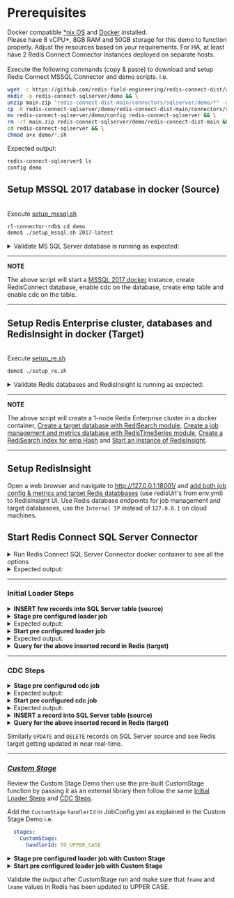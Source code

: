 # Prerequisites

Docker compatible [*nix OS](https://en.wikipedia.org/wiki/Unix-like) and [Docker](https://docs.docker.com/get-docker) installed.
<br>Please have 8 vCPU*, 8GB RAM and 50GB storage for this demo to function properly. Adjust the resources based on your requirements. For HA, at least have 2 Redis Connect Connector instances deployed on separate hosts.</br>
<br>Execute the following commands (copy & paste) to download and setup Redis Connect MSSQL Connector and demo scripts.
i.e.</br>
```bash
wget -c https://github.com/redis-field-engineering/redis-connect-dist/archive/main.zip && \
mkdir -p redis-connect-sqlserver/demo && \
unzip main.zip "redis-connect-dist-main/connectors/sqlserver/demo/*" -d redis-connect-sqlserver/demo && \
cp -R redis-connect-sqlserver/demo/redis-connect-dist-main/connectors/sqlserver/demo/* redis-connect-sqlserver/demo && \
mv redis-connect-sqlserver/demo/config redis-connect-sqlserver && \
rm -rf main.zip redis-connect-sqlserver/demo/redis-connect-dist-main && \
cd redis-connect-sqlserver && \
chmod a+x demo/*.sh
```
Expected output:
```bash
redis-connect-sqlserver$ ls
config demo
```

## Setup MSSQL 2017 database in docker (Source)

<br>Execute [setup_mssql.sh](setup_mssql.sh)</br>
```bash
rl-connector-rdb$ cd demo
demo$ ./setup_mssql.sh 2017-latest
```

<details><summary>Validate MS SQL Server database is running as expected:</summary>
<p>

```bash
demo$ docker ps -a | grep mssql
8734c894f926        mcr.microsoft.com/mssql/server:2017-latest   "/opt/mssql/bin/nonr…"   2 days ago          Up 2 days           0.0.0.0:1433->1433/tcp                                                                                                                                                                                                                                                                                          mssql-2017-latest-virag-cdc

demo$ docker exec -it mssql-2017-latest-virag-cdc /opt/mssql-tools/bin/sqlcmd -S 127.0.0.1 -U sa -P Redis@123 -y80 -Y 40 -Q 'use RedisConnect;exec sys.sp_cdc_help_change_data_capture;'
Changed database context to 'RedisConnect'.
source_schema                            source_table                             capture_instance                         object_id   source_object_id start_lsn              end_lsn                supports_net_changes has_drop_pending role_name                                index_name                               filegroup_name                           create_date             index_column_list                                                                captured_column_list
---------------------------------------- ---------------------------------------- ---------------------------------------- ----------- ---------------- ---------------------- ---------------------- -------------------- ---------------- ---------------------------------------- ---------------------------------------- ---------------------------------------- ----------------------- -------------------------------------------------------------------------------- --------------------------------------------------------------------------------
dbo                                      emp                                      cdcauditing_emp                           1269579561       1237579447 0x0000002400000B100060 NULL                                      1             NULL NULL                                     PK__emp__AF4C318A4ABE3B75                NULL                                     2021-05-17 15:16:27.013 [empno]                                                                          [empno], [fname], [lname], [job], [mgr], [hiredate], [sal], [comm], [dept]
```
</p>
</details>

---
**NOTE**

The above script will start a [MSSQL 2017 docker](https://hub.docker.com/layers/microsoft/mssql-server-linux/2017-latest/images/sha256-314918ddaedfedc0345d3191546d800bd7f28bae180541c9b8b45776d322c8c2?context=explore) instance, create RedisConnect database, enable cdc on the database, create emp table and enable cdc on the table.

---

## Setup Redis Enterprise cluster, databases and RedisInsight in docker (Target)
<br>Execute [setup_re.sh](setup_re.sh)</br>
```bash
demo$ ./setup_re.sh
```
<details><summary>Validate Redis databases and RedisInsight is running as expected:</summary>
<p>

```bash
demo$ docker ps -a | grep redislabs
8c008000ff5c        redislabs/redisinsight:latest              "bash ./docker-entry…"   2 hours ago         Up 2 hours          0.0.0.0:18001->8001/tcp                                                                                                                                                                                                                                                                                         redisinsight
8fe702a340a9        redislabs/redis:latest                     "/opt/start.sh"          2 hours ago         Up 2 hours          53/tcp, 5353/tcp, 8001/tcp, 8080/tcp, 10000-11999/tcp, 12006-19999/tcp, 0.0.0.0:18070->8070/tcp, 0.0.0.0:18443->8443/tcp, 0.0.0.0:19443->9443/tcp, 0.0.0.0:14000->12000/tcp, 0.0.0.0:14001->12001/tcp, 0.0.0.0:14002->12002/tcp, 0.0.0.0:14003->12003/tcp, 0.0.0.0:14004->12004/tcp, 0.0.0.0:14005->12005/tcp   re-node1

demo$ docker exec -it re-node1 bash -c "rladmin status"
CLUSTER NODES:
NODE:ID    ROLE     ADDRESS        EXTERNAL_ADDRESS       HOSTNAME    SHARDS   CORES         FREE_RAM              PROVISIONAL_RAM       VERSION     STATUS
*node:1    master   172.17.0.2                            re-node1    2/100    16            51.17GB/58.87GB       38.71GB/48.28GB       6.2.8-39    OK

DATABASES:
DB:ID       NAME                                   TYPE  MODULE  STATUS  SHARDS  PLACEMENT  REPLICATION  PERSISTENCE  ENDPOINT
db:1        RedisConnect-Target-db                 redis yes     active  1       dense      disabled     disabled     redis-12000.re-cluster.local:12000
db:2        RedisConnect-JobConfig-Metrics-db      redis yes     active  1       dense      disabled     disabled     redis-12001.re-cluster.local:12001

ENDPOINTS:
DB:ID        NAME                                                                       ID                          NODE           ROLE           SSL
db:1         RedisConnect-Target-db                                                     endpoint:1:1                node:1         single         No
db:2         RedisConnect-JobConfig-Metrics-db                                          endpoint:2:1                node:1         single         No

SHARDS:
DB:ID         NAME                                                        ID            NODE        ROLE        SLOTS         USED_MEMORY          STATUS
db:1          RedisConnect-Target-db                                      redis:1       node:1      master      0-16383       2.3MB                OK
db:2          RedisConnect-JobConfig-Metrics-db                           redis:2       node:1      master      0-16383       1.99MB               OK

demo$ docker exec -it re-node1 bash -c "redis-cli -p 12000 FT._LIST"
1) "idx:emp"
```
</p>
</details>

---
**NOTE**

The above script will create a 1-node Redis Enterprise cluster in a docker container, [Create a target database with RediSearch module](https://docs.redislabs.com/latest/modules/add-module-to-database/), [Create a job management and metrics database with RedisTimeSeries module](https://docs.redislabs.com/latest/modules/add-module-to-database/), [Create a RediSearch index for emp Hash](https://redislabs.com/blog/getting-started-with-redisearch-2-0/) and [Start an instance of RedisInsight](https://docs.redislabs.com/latest/ri/installing/install-docker/).

---

## Setup RedisInsight
Open a web browser and navigate to http://127.0.0.1:18001/ and [add both job config & metrics and target Redis databbases](https://docs.redislabs.com/latest/ri/using-redisinsight/add-instance/) (use redisUrl's from env.yml) to RedisInsight UI. Use Redis database endpoints for job management and target databasees, use the `Internal IP` instead of `127.0.0.1` on cloud machines.

## Start Redis Connect SQL Server Connector

<details><summary>Run Redis Connect SQL Server Connector docker container to see all the options</summary>
<p>

```bash
docker run \
-it --rm --privileged=true \
--name redis-connect-sqlserver \
-e REDISCONNECT_LOGBACK_CONFIG=/opt/redislabs/redis-connect-sqlserver/config/logback.xml \
-e REDISCONNECT_CONFIG=/opt/redislabs/redis-connect-sqlserver/config/samples/sqlserver \
-e REDISCONNECT_SOURCE_USERNAME=redisconnect \
-e REDISCONNECT_SOURCE_PASSWORD=Redis@123 \
-e REDISCONNECT_JAVA_OPTIONS="-Xms256m -Xmx256m" \
-v $(pwd)/../config:/opt/redislabs/redis-connect-sqlserver/config \
--net host \
redislabs/redis-connect-sqlserver:pre-release-alpine
```

</p>
</details>

<details><summary>Expected output:</summary>
<p>

```bash
-------------------------------
Redis Connect startup script.
*******************************
Please ensure that the values of environment variables in /opt/redislabs/redis-connect-sqlserver/bin/redisconnect.conf are correctly mapped before executing any of the options below
*******************************
Usage: [-h|cli|stage|start]
options:
-h: Print this help message and exit.
cli: starts redis-connect-cli.
stage: clean and stage redis database with cdc or initial loader job configurations.
start: start Redis Connect instance with provided cdc or initial loader job configurations.
-------------------------------
```

</p>
</details>

-------------------------------

### Initial Loader Steps
<details><summary><b>INSERT few records into SQL Server table (source)</b></summary>
<p>

```bash
demo$ ./insert_mssql.sh
```

</p>
</details>

<details><summary><b>Stage pre configured loader job</b></summary>
<p>

```bash
docker run \
-it --rm --privileged=true \
--name redis-connect-sqlserver \
-e REDISCONNECT_LOGBACK_CONFIG=/opt/redislabs/redis-connect-sqlserver/config/logback.xml \
-e REDISCONNECT_CONFIG=/opt/redislabs/redis-connect-sqlserver/config/samples/loader \
-e REDISCONNECT_SOURCE_USERNAME=sa \
-e REDISCONNECT_SOURCE_PASSWORD=Redis@123 \
-e REDISCONNECT_JAVA_OPTIONS="-Xms256m -Xmx256m" \
-v $(pwd)/../config:/opt/redislabs/redis-connect-sqlserver/config \
--net host \
redislabs/redis-connect-sqlserver:pre-release-alpine stage
```

</p>
</details>

<details><summary>Expected output:</summary>
<p>

```bash
-------------------------------

-------------------------------
```

</p>
</details>

<details><summary><b>Start pre configured loader job</b></summary>
<p>

```bash
docker run \
-it --rm --privileged=true \
--name redis-connect-sqlserver \
-e REDISCONNECT_LOGBACK_CONFIG=/opt/redislabs/redis-connect-sqlserver/config/logback.xml \
-e REDISCONNECT_CONFIG=/opt/redislabs/redis-connect-sqlserver/config/samples/loader \
-e REDISCONNECT_REST_API_ENABLED=false \
-e REDISCONNECT_REST_API_PORT=8282 \
-e REDISCONNECT_SOURCE_USERNAME=sa \
-e REDISCONNECT_SOURCE_PASSWORD=Redis@123 \
-e REDISCONNECT_JAVA_OPTIONS="-Xms256m -Xmx1g" \
-v $(pwd)/../config:/opt/redislabs/redis-connect-sqlserver/config \
--net host \
redislabs/redis-connect-sqlserver:pre-release-alpine start
```

</p>
</details>

<details><summary>Expected output:</summary>
<p>

```bash
-------------------------------

.....  
```

</p>
</details>

<details><summary><b>Query for the above inserted record in Redis (target)</b></summary>
<p>

```bash
demo$ sudo docker exec -it re-node1 bash -c 'redis-cli -p 12000 ft.search idx:emp "*"'

```

</p>
</details>

-------------------------------

### CDC Steps
<details><summary><b>Stage pre configured cdc job</b></summary>
<p>

```bash
docker run \
-it --rm --privileged=true \
--name redis-connect-sqlserver \
-e REDISCONNECT_LOGBACK_CONFIG=/opt/redislabs/redis-connect-sqlserver/config/logback.xml \
-e REDISCONNECT_CONFIG=/opt/redislabs/redis-connect-sqlserver/config/samples/sqlserver \
-e REDISCONNECT_SOURCE_USERNAME=sa \
-e REDISCONNECT_SOURCE_PASSWORD=Redis@123 \
-e REDISCONNECT_JAVA_OPTIONS="-Xms256m -Xmx256m" \
-v $(pwd)/../config:/opt/redislabs/redis-connect-sqlserver/config \
--net host \
redislabs/redis-connect-sqlserver:pre-release-alpine stage
```

</p>
</details>

<details><summary>Expected output:</summary>
<p>

```bash
-------------------------------

-------------------------------
```

</p>
</details>

<details><summary><b>Start pre configured cdc job</b></summary>
<p>

```bash
docker run \
-it --rm --privileged=true \
--name redis-connect-sqlserver \
-e REDISCONNECT_LOGBACK_CONFIG=/opt/redislabs/redis-connect-sqlserver/config/logback.xml \
-e REDISCONNECT_CONFIG=/opt/redislabs/redis-connect-sqlserver/config/samples/sqlserver \
-e REDISCONNECT_REST_API_ENABLED=true \
-e REDISCONNECT_REST_API_PORT=8282 \
-e REDISCONNECT_SOURCE_USERNAME=sa \
-e REDISCONNECT_SOURCE_PASSWORD=Redis@123 \
-e REDISCONNECT_JAVA_OPTIONS="-Xms256m -Xmx1g" \
-v $(pwd)/../config:/opt/redislabs/redis-connect-sqlserver/config \
--net host \
redislabs/redis-connect-sqlserver:pre-release-alpine start
```

</p>
</details>

<details><summary>Expected output:</summary>
<p>

```bash
-------------------------------

.....  
```

</p>
</details>

<details><summary><b>INSERT a record into SQL Server table (source)</b></summary>
<p>

```bash

```

</p>
</details>

<details><summary><b>Query for the above inserted record in Redis (target)</b></summary>
<p>

```bash
demo$ sudo docker exec -it re-node1 bash -c 'redis-cli -p 12000 ft.search idx:emp "*"'

```

</p>
</details>

Similarly `UPDATE` and `DELETE` records on SQL Server source and see Redis target getting updated in near real-time.

-------------------------------

### [_Custom Stage_](https://github.com/redis-field-engineering/redis-connect-custom-stage-demo)

Review the Custom Stage Demo then use the pre-built CustomStage function by passing it as an external library then follow the same [Initial Loader Steps](#initial-loader-steps) and [CDC Steps](#cdc-steps).

Add the `CustomStage` `handlerId` in JobConfig.yml as explained in the Custom Stage Demo i.e.
```yml
  stages:
    CustomStage:
      handlerId: TO_UPPER_CASE
```
<details><summary><b>Stage pre configured loader job with Custom Stage</b></summary>
<p>

```bash
docker run \
-it --rm --privileged=true \
--name redis-connect-sqlserver \
-e REDISCONNECT_LOGBACK_CONFIG=/opt/redislabs/redis-connect-sqlserver/config/logback.xml \
-e REDISCONNECT_CONFIG=/opt/redislabs/redis-connect-sqlserver/config/samples/loader \
-e REDISCONNECT_SOURCE_USERNAME=redisconnect \
-e REDISCONNECT_SOURCE_PASSWORD=Redis@123 \
-e REDISCONNECT_JAVA_OPTIONS="-Xms256m -Xmx256m" \
-v $(pwd)/../config:/opt/redislabs/redis-connect-sqlserver/config \
-v $(pwd)/../extlib:/opt/redislabs/redis-connect-sqlserver/extlib \
--net host \
redislabs/redis-connect-sqlserver:pre-release-alpine stage
```

</p>
</details>

<details><summary><b>Start pre configured loader job with Custom Stage</b></summary>
<p>

```bash
docker run \
-it --rm --privileged=true \
--name redis-connect-sqlserver \
-e REDISCONNECT_LOGBACK_CONFIG=/opt/redislabs/redis-connect-sqlserver/config/logback.xml \
-e REDISCONNECT_CONFIG=/opt/redislabs/redis-connect-sqlserver/config/samples/loader \
-e REDISCONNECT_REST_API_ENABLED=false \
-e REDISCONNECT_REST_API_PORT=8282 \
-e REDISCONNECT_SOURCE_USERNAME=sa \
-e REDISCONNECT_SOURCE_PASSWORD=Redis@123 \
-e REDISCONNECT_JAVA_OPTIONS="-Xms256m -Xmx1g" \
-v $(pwd)/../config:/opt/redislabs/redis-connect-sqlserver/config \
-v $(pwd)/../extlib:/opt/redislabs/redis-connect-sqlserver/extlib \
--net host \
redislabs/redis-connect-sqlserver:pre-release-alpine start
```

</p>
</details>

Validate the output after CustomStage run and make sure that `fname` and `lname` values in Redis has been updated to UPPER CASE.
